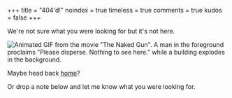 +++
title = "404'd!"
noindex = true
timeless = true
comments = true
kudos = false
+++

We're not sure what you were looking for but it's not here.

![Animated GIF from the movie "The Naked Gun". A man in the foreground proclaims "Please disperse. Nothing to see here." while a building explodes in the background.](/images/nothing-to-see-here.gif)

Maybe head back [home](/)?

Or drop a note below and let me know what you were looking for.
